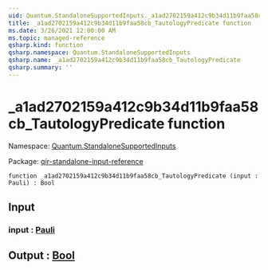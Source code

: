 ```yaml
---
uid: Quantum.StandaloneSupportedInputs._a1ad2702159a412c9b34d11b9faa58cb_TautologyPredicate
title: _a1ad2702159a412c9b34d11b9faa58cb_TautologyPredicate function
ms.date: 3/26/2021 12:00:00 AM
ms.topic: managed-reference
qsharp.kind: function
qsharp.namespace: Quantum.StandaloneSupportedInputs
qsharp.name: _a1ad2702159a412c9b34d11b9faa58cb_TautologyPredicate
qsharp.summary: ''
---
```


# _a1ad2702159a412c9b34d11b9faa58cb_TautologyPredicate function

Namespace: [Quantum.StandaloneSupportedInputs](xref:Quantum.StandaloneSupportedInputs)

Package: [qir-standalone-input-reference](https://nuget.org/packages/qir-standalone-input-reference)




```qsharp
function _a1ad2702159a412c9b34d11b9faa58cb_TautologyPredicate (input : Pauli) : Bool
```


## Input

### input : [Pauli](xref:microsoft.quantum.lang-ref.pauli)





## Output : [Bool](xref:microsoft.quantum.lang-ref.bool)

